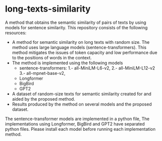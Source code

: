 # long-texts-similarity
A method that obtains the semantic similarity of pairs of texts by using models for sentence similarity.
This repository consists of the following resources:
* A method for semantic similarity on long texts with random size. The method uses large language models (sentence-transformers). This method mitigates the issues of token capacity and low performance due to the positions of words in the context.
* The method is implemented using the following models
     * sentence-transformers:
            1.- all-MiniLM-L6-v2,
            2.- all-MiniLM-L12-v2
            3.- all-mpnet-base-v2,
     * Longformer
     * BigBird
     * GPT2
* A dataset of random-size texts for semantic similarity created for and aided by the proposed method.
* Results produced by the method on several models and the proposed dataset.
  
The sentence-transformer models are implemented in a python file, The implementations using Longformer, BigBird and GPT2 have separated python files. Please install each model before running each implementation method.
